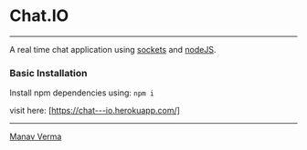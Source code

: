 # Chat.IO
---
A real time chat application using [sockets](https://socket.io/) and [nodeJS](https://nodejs.org/en/).

### Basic Installation
Install npm dependencies using:
`npm i`

<!-- visit here: [~~*Chat.IO*~~](#, "Link will be availible soon.") -->
visit here: [https://chat---io.herokuapp.com/]

---
[Manav Verma](https://github.com/vmanav)

